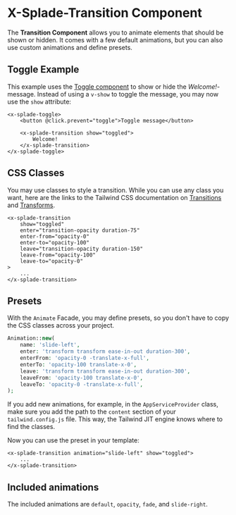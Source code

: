 # X-Splade-Transition Component

The **Transition Component** allows you to animate elements that should be shown or hidden. It comes with a few default animations, but you can also use custom animations and define presets.

## Toggle Example

This example uses the [Toggle component](/x-toggle.md) to show or hide the *Welcome!*-message. Instead of using a `v-show` to toggle the message, you may now use the `show` attribute:

```blade
<x-splade-toggle>
    <button @click.prevent="toggle">Toggle message</button>

    <x-splade-transition show="toggled">
        Welcome!
    </x-splade-transition>
</x-splade-toggle>
```

## CSS Classes

You may use classes to style a transition. While you can use any class you want, here are the links to the Tailwind CSS documentation on [Transitions](https://tailwindcss.com/docs/transition-duration) and [Transforms](https://tailwindcss.com/docs/scale).

```blade
<x-splade-transition
    show="toggled"
    enter="transition-opacity duration-75"
    enter-from="opacity-0"
    enter-to="opacity-100"
    leave="transition-opacity duration-150"
    leave-from="opacity-100"
    leave-to="opacity-0"
>
    ...
</x-splade-transition>
```

## Presets

With the `Animate` Facade, you may define presets, so you don't have to copy the CSS classes across your project.

```php
Animation::new(
    name: 'slide-left',
    enter: 'transform transform ease-in-out duration-300',
    enterFrom: 'opacity-0 -translate-x-full',
    enterTo: 'opacity-100 translate-x-0',
    leave: 'transform transform ease-in-out duration-300',
    leaveFrom: 'opacity-100 translate-x-0',
    leaveTo: 'opacity-0 -translate-x-full',
);
```

If you add new animations, for example, in the `AppServiceProvider` class, make sure you add the path to the `content` section of your `tailwind.config.js` file. This way, the Tailwind JIT engine knows where to find the classes.

Now you can use the preset in your template:

```blade
<x-splade-transition animation="slide-left" show="toggled">
    ...
</x-splade-transition>
```

## Included animations

The included animations are `default`, `opacity`, `fade`, and `slide-right`.